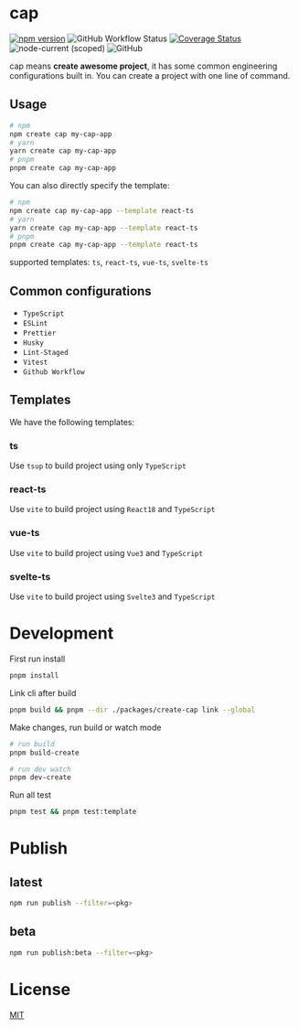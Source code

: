 # cap

[![npm version](https://img.shields.io/npm/v/create-cap.svg)](https://www.npmjs.com/package/create-cap) ![GitHub Workflow Status](https://img.shields.io/github/workflow/status/lvqq/cap/CI) [![Coverage Status](https://coveralls.io/repos/github/lvqq/cap/badge.svg?branch=main)](https://coveralls.io/github/lvqq/cap?branch=main) ![node-current (scoped)](https://img.shields.io/node/v/create-cap) ![GitHub](https://img.shields.io/github/license/lvqq/cap)

cap means **create awesome project**, it has some common engineering configurations built in. You can create a project with one line of command.

## Usage
```bash
# npm
npm create cap my-cap-app
# yarn
yarn create cap my-cap-app
# pnpm
pnpm create cap my-cap-app
```

You can also directly specify the template:

```bash
# npm
npm create cap my-cap-app --template react-ts
# yarn
yarn create cap my-cap-app --template react-ts
# pnpm
pnpm create cap my-cap-app --template react-ts
```
supported templates: `ts`, `react-ts`, `vue-ts`, `svelte-ts`

## Common configurations
- `TypeScript`
- `ESLint`
- `Prettier`
- `Husky`
- `Lint-Staged`
- `Vitest`
- `Github Workflow`

## Templates
We have the following templates:

### ts
Use `tsup` to build project using only `TypeScript`

### react-ts
Use `vite` to build project using `React18` and `TypeScript`

### vue-ts
Use `vite` to build project using `Vue3` and `TypeScript`

### svelte-ts
Use `vite` to build project using `Svelte3` and `TypeScript`

# Development
First run install
```bash
pnpm install
```

Link cli after build
```bash
pnpm build && pnpm --dir ./packages/create-cap link --global
```

Make changes, run build or watch mode
```bash
# run build
pnpm build-create

# run dev watch
pnpm dev-create
```

Run all test
```bash
pnpm test && pnpm test:template
```

# Publish
## latest
```bash
npm run publish --filter=<pkg>
```

## beta
```bash
npm run publish:beta --filter=<pkg>
```

# License
[MIT](https://github.com/lvqq/cap/blob/main/LICENSE)

